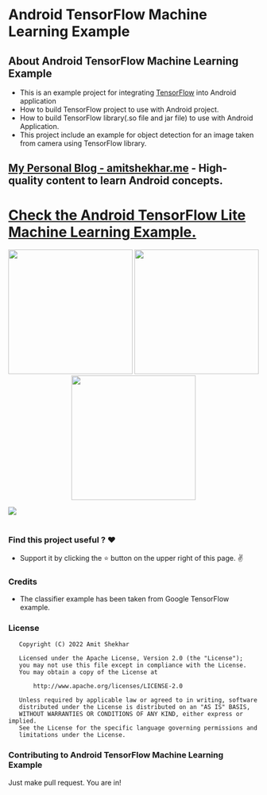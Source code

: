 # Android TensorFlow Machine Learning Example

##  About Android TensorFlow Machine Learning Example
* This is an example project for integrating [TensorFlow](https://github.com/tensorflow/tensorflow) into Android application
* How to build TensorFlow project to use with Android project.
* How to build TensorFlow library(.so file and jar file) to use with Android Application.
* This project include an example for object detection for an image taken from camera using TensorFlow library.

## [My Personal Blog - amitshekhar.me](https://amitshekhar.me/blog) - High-quality content to learn Android concepts.

# [Check the Android TensorFlow Lite Machine Learning Example.](https://github.com/amitshekhariitbhu/Android-TensorFlow-Lite-Example)

<p align="center">
  <img src="https://raw.githubusercontent.com/amitshekhariitbhu/AndroidTensorFlowMachineLearningExample/master/assets/keyboard_example.png" width="250">
  <img src="https://raw.githubusercontent.com/amitshekhariitbhu/AndroidTensorFlowMachineLearningExample/master/assets/pen_example.png" width="250">
  <img src="https://raw.githubusercontent.com/amitshekhariitbhu/AndroidTensorFlowMachineLearningExample/master/assets/wallet_example.png" width="250">
</p>
<img src=https://raw.githubusercontent.com/amitshekhariitbhu/AndroidTensorFlowMachineLearningExample/master/assets/sample_combined.png >
<br>
<br>

### Find this project useful ? :heart:
* Support it by clicking the :star: button on the upper right of this page. :v:

### Credits
* The classifier example has been taken from Google TensorFlow example.

### License
```
   Copyright (C) 2022 Amit Shekhar

   Licensed under the Apache License, Version 2.0 (the "License");
   you may not use this file except in compliance with the License.
   You may obtain a copy of the License at

       http://www.apache.org/licenses/LICENSE-2.0

   Unless required by applicable law or agreed to in writing, software
   distributed under the License is distributed on an "AS IS" BASIS,
   WITHOUT WARRANTIES OR CONDITIONS OF ANY KIND, either express or implied.
   See the License for the specific language governing permissions and
   limitations under the License.
```

### Contributing to Android TensorFlow Machine Learning Example
Just make pull request. You are in!
